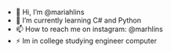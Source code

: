 - 👋 Hi, I’m @mariahlins
- 🌱 I’m currently learning C# and Python
- 📫 How to reach me on instagram: @marhlins
- ⚡ Im in college studying engineer computer

<!---
mariahlins/mariahlins is a ✨ special ✨ repository because its `README.md` (this file) appears on your GitHub profile.
You can click the Preview link to take a look at your changes.
--->
